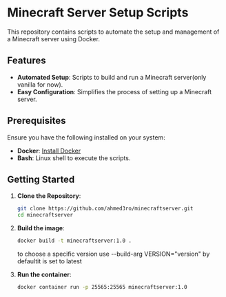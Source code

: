 # Minecraft Server Setup Scripts

This repository contains scripts to automate the setup and management of a Minecraft server using Docker.

## Features

- **Automated Setup**: Scripts to build and run a Minecraft server(only vanilla for now).
- **Easy Configuration**: Simplifies the process of setting up a Minecraft server.

## Prerequisites

Ensure you have the following installed on your system:

- **Docker**: [Install Docker](https://docs.docker.com/get-docker/)
- **Bash**: Linux shell to execute the scripts.

## Getting Started

1. **Clone the Repository**:

   ```bash
   git clone https://github.com/ahmed3ro/minecraftserver.git
   cd minecraftserver
2. **Build the image**:
    ```bash
   docker build -t minecraftserver:1.0 .
   ```
   to choose a specific version use 
   --build-arg VERSION="version"
   by defaultit is set to latest 
2. **Run the container**:
    ```bash
   docker container run -p 25565:25565 minecraftserver:1.0
